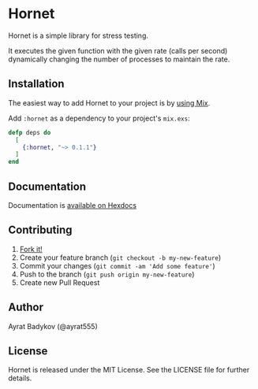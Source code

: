 # Hornet

 Hornet is a simple library for stress testing.

It executes the given function with the given rate (calls per second) dynamically changing the number of processes to maintain the rate.

## Installation

The easiest way to add Hornet to your project is by [using Mix](http://elixir-lang.org/getting-started/mix-otp/introduction-to-mix.html).

Add `:hornet` as a dependency to your project's `mix.exs`:

```elixir
defp deps do
  [
    {:hornet, "~> 0.1.1"}
  ]
end
```

## Documentation

Documentation is [available on Hexdocs](https://hexdocs.pm/hornet/)

## Contributing

1. [Fork it!](http://github.com/ayrat555/hornet/fork)
2. Create your feature branch (`git checkout -b my-new-feature`)
3. Commit your changes (`git commit -am 'Add some feature'`)
4. Push to the branch (`git push origin my-new-feature`)
5. Create new Pull Request

## Author

Ayrat Badykov (@ayrat555)


## License

Hornet is released under the MIT License. See the LICENSE file for further
details.

